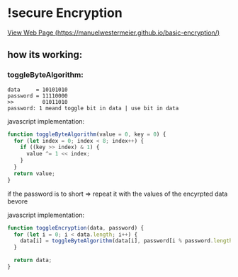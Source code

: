# !secure Encryption

[View Web Page (https://manuelwestermeier.github.io/basic-encryption/)](https://manuelwestermeier.github.io/basic-encryption/)

## how its working:

### toggleByteAlgorithm:

```
data     = 10101010
password = 11110000
>>         01011010
password: 1 meand toggle bit in data | use bit in data
```

javascript implementation:

```js
function toggleByteAlgorithm(value = 0, key = 0) {
  for (let index = 0; index < 8; index++) {
    if ((key >> index) & 1) {
      value ^= 1 << index;
    }
  }
  return value;
}
```

if the password is to short => repeat it with the values of the encyrpted data bevore

javascript implementation:

```js
function toggleEncryption(data, password) {
  for (let i = 0; i < data.length; i++) {
    data[i] = toggleByteAlgorithm(data[i], password[i % password.length]);
  }

  return data;
}
```